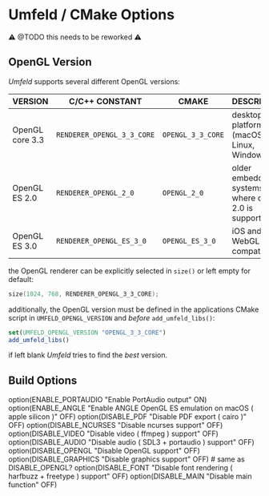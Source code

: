 # Umfeld / CMake Options

⚠️ @TODO this needs to be reworked ⚠️

## OpenGL Version

*Umfeld* supports several different OpenGL versions:

| VERSION         | C/C++ CONSTANT             | CMAKE             | DESCRIPTION                                               |
| --------------- | -------------------------- | ----------------- | --------------------------------------------------------- |
| OpenGL core 3.3 | `RENDERER_OPENGL_3_3_CORE` | `OPENGL_3_3_CORE` | desktop platforms (macOS, Linux, Windows).                |
| OpenGL ES 2.0   | `RENDERER_OPENGL_2_0`      | `OPENGL_2_0`      | older embedded systems or where only ES 2.0 is supported. |
| OpenGL ES 3.0   | `RENDERER_OPENGL_ES_3_0`   | `OPENGL_ES_3_0`   | iOS and WebGL 2.0 compatibility.                          |

the OpenGL renderer can be explicitly selected in `size()` or left empty for default:

```C++
size(1024, 768, RENDERER_OPENGL_3_3_CORE); 
```

additionally, the OpenGL version must be defined in the applications CMake script in `UMFELD_OPENGL_VERSION` and *before* `add_umfeld_libs()`:

```cmake
set(UMFELD_OPENGL_VERSION "OPENGL_3_3_CORE")
add_umfeld_libs()
```

if left blank *Umfeld* tries to find the *best* version.

## Build Options

option(ENABLE_PORTAUDIO "Enable PortAudio output" ON)
option(ENABLE_ANGLE "Enable ANGLE OpenGL ES emulation on macOS ( apple silicon )" OFF)
option(DISABLE_PDF "Disable PDF export ( cairo )" OFF)
option(DISABLE_NCURSES "Disable ncurses support" OFF)
option(DISABLE_VIDEO "Disable video ( ffmpeg ) support" OFF)
option(DISABLE_AUDIO "Disable audio ( SDL3 + portaudio ) support" OFF)
option(DISABLE_OPENGL "Disable OpenGL support" OFF)
option(DISABLE_GRAPHICS "Disable graphics support" OFF) # same as DISABLE_OPENGL?
option(DISABLE_FONT "Disable font rendering ( harfbuzz + freetype ) support" OFF)
option(DISABLE_MAIN "Disable main function" OFF)
